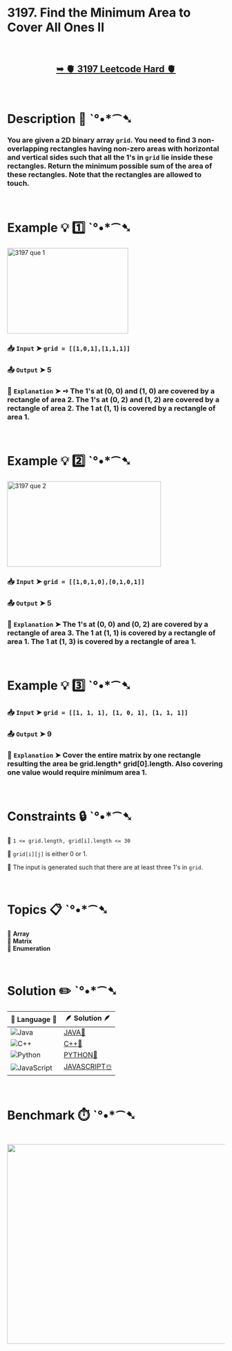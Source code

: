 # 3197. Find the Minimum Area to Cover All Ones II

</br>

<h2 align="center"> 

<a href="https://leetcode.com/problems/find-the-minimum-area-to-cover-all-ones-ii/description/?envType=daily-question&envId=2025-08-23"><strong>➥ 🫀 3197 Leetcode Hard 🫀 </strong></a>
</h2>

</br>

# Description 📜 ˋ°•*⁀➷

### You are given a 2D binary array `grid`. You need to find 3 non-overlapping rectangles having non-zero areas with horizontal and vertical sides such that all the 1's in `grid` lie inside these rectangles.  Return the minimum possible sum of the area of these rectangles. Note that the rectangles are allowed to touch.

</br>

# Example 💡 1️⃣ ˋ°•*⁀➷

<img width="280" height="198" alt="3197 que 1" src="https://github.com/user-attachments/assets/8e3289a1-22ba-4617-9111-af1389d37c91" />

  ### 📥 `Input`  ➤ `grid = [[1,0,1],[1,1,1]]`

  ### 📤 `Output`  ➤ 5

  ### 🔦 `Explanation`  ➤ ➺ The 1's at (0, 0) and (1, 0) are covered by a rectangle of area 2. The 1's at (0, 2) and (1, 2) are covered by a rectangle of area 2. The 1 at (1, 1) is covered by a rectangle of area 1.

</br>

# Example 💡 2️⃣ ˋ°•*⁀➷

<img width="356" height="198" alt="3197 que 2" src="https://github.com/user-attachments/assets/0471f1b3-e335-44da-b9b4-8d29dd3d0e30" />

  ### 📥 `Input` ➤ `grid = [[1,0,1,0],[0,1,0,1]]`

  ### 📤 `Output`  ➤ 5

  ### 🔦 `Explanation` ➤ The 1's at (0, 0) and (0, 2) are covered by a rectangle of area 3. The 1 at (1, 1) is covered by a rectangle of area 1. The 1 at (1, 3) is covered by a rectangle of area 1.

</br>

# Example 💡 3️⃣ ˋ°•*⁀➷

  ### 📥 `Input` ➤ `grid = [[1, 1, 1], [1, 0, 1], [1, 1, 1]]`

  ### 📤 `Output`  ➤ 9

  ### 🔦 `Explanation`  ➤ Cover the entire matrix by one rectangle resulting the area be grid.length* grid[0].length. Also covering one value would require minimum area 1.

</br>

# Constraints 🔒 ˋ°•*⁀➷

🔹 `1 <= grid.length, grid[i].length <= 30` </br>

🔹 `grid[i][j]` is either 0 or 1. </br>

🔹 The input is generated such that there are at least three 1's in `grid`. </br>

</br>

# Topics 📋 ˋ°•*⁀➷

🔸 **Array**  </br>
🔸 **Matrix**  </br>
🔸 **Enumeration** </br>

</br>

# Solution ✏️ ˋ°•*⁀➷

| 📒 Language 📒  | 🪶 Solution 🪶 |
| ------------- | ------------- |
|  ![Java](https://img.shields.io/badge/java-%23ED8B00.svg?style=for-the-badge&logo=openjdk&logoColor=white)  | [JAVA🍁](https://github.com/Prakhar-002/LEETCODE/blob/main/%F0%9F%8D%84%20Daily%20Challenge%202025%20%F0%9F%8D%B3/%F0%9F%94%AC%20Examine%20Thoroughly%20%F0%9F%A7%AC/08%20Aug%20%F0%9F%8C%B8/23%20-%2008%20-%202025%20---%20%203197.%20Find%20the%20Minimum%20Area%20to%20Cover%20All%20Ones%20II%20%E2%98%83%EF%B8%8F%20%F0%9F%8D%81%20%F0%9F%8D%B0%20%F0%9F%8E%B2/%F0%9F%8D%81JAVA%20-%203197.%20Find%20the%20Minimum%20Area%20to%20Cover%20All%20Ones%20II.java) |
|  ![C++](https://img.shields.io/badge/c++-%2300599C.svg?style=for-the-badge&logo=c%2B%2B&logoColor=white)  | [C++🎲](https://github.com/Prakhar-002/LEETCODE/blob/main/%F0%9F%8D%84%20Daily%20Challenge%202025%20%F0%9F%8D%B3/%F0%9F%94%AC%20Examine%20Thoroughly%20%F0%9F%A7%AC/08%20Aug%20%F0%9F%8C%B8/23%20-%2008%20-%202025%20---%20%203197.%20Find%20the%20Minimum%20Area%20to%20Cover%20All%20Ones%20II%20%E2%98%83%EF%B8%8F%20%F0%9F%8D%81%20%F0%9F%8D%B0%20%F0%9F%8E%B2/%F0%9F%8E%B2CPP%20-%203197.%20Find%20the%20Minimum%20Area%20to%20Cover%20All%20Ones%20II.cpp)  |
|  ![Python](https://img.shields.io/badge/python-3670A0?style=for-the-badge&logo=python&logoColor=ffdd54)    | [PYTHON🍰](https://github.com/Prakhar-002/LEETCODE/blob/main/%F0%9F%8D%84%20Daily%20Challenge%202025%20%F0%9F%8D%B3/%F0%9F%94%AC%20Examine%20Thoroughly%20%F0%9F%A7%AC/08%20Aug%20%F0%9F%8C%B8/23%20-%2008%20-%202025%20---%20%203197.%20Find%20the%20Minimum%20Area%20to%20Cover%20All%20Ones%20II%20%E2%98%83%EF%B8%8F%20%F0%9F%8D%81%20%F0%9F%8D%B0%20%F0%9F%8E%B2/%F0%9F%8D%B0PYTHON%20-%203197.%20Find%20the%20Minimum%20Area%20to%20Cover%20All%20Ones%20II.py) |
| ![JavaScript](https://img.shields.io/badge/javascript-%23323330.svg?style=for-the-badge&logo=javascript&logoColor=%23F7DF1E)   | [JAVASCRIPT☃️](https://github.com/Prakhar-002/LEETCODE/blob/main/%F0%9F%8D%84%20Daily%20Challenge%202025%20%F0%9F%8D%B3/%F0%9F%94%AC%20Examine%20Thoroughly%20%F0%9F%A7%AC/08%20Aug%20%F0%9F%8C%B8/23%20-%2008%20-%202025%20---%20%203197.%20Find%20the%20Minimum%20Area%20to%20Cover%20All%20Ones%20II%20%E2%98%83%EF%B8%8F%20%F0%9F%8D%81%20%F0%9F%8D%B0%20%F0%9F%8E%B2/%E2%98%83%EF%B8%8FJAVASCRIPT%20-%203197.%20Find%20the%20Minimum%20Area%20to%20Cover%20All%20Ones%20II.js) |

</br>

# Benchmark ⏱️ ˋ°•*⁀➷

<h1  align="center" >

<img src ="https://github.com/user-attachments/assets/3b8aec79-072a-41e5-be82-a54fe49912f6" width = "700px" height="462px" />

</h1>
